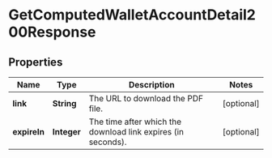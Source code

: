 

# GetComputedWalletAccountDetail200Response


## Properties

| Name | Type | Description | Notes |
|------------ | ------------- | ------------- | -------------|
|**link** | **String** | The URL to download the PDF file. |  [optional] |
|**expireIn** | **Integer** | The time after which the download link expires (in seconds). |  [optional] |




